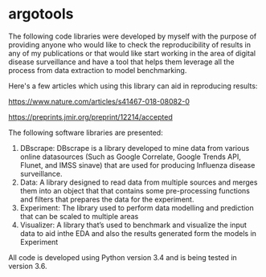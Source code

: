 # argotools



The  following  code  libraries  were  developed  by  myself  with  the  purpose  of  providing
anyone who would like to check the reproducibility of results in any of my publications or
that would like start working in the area of digital disease surveillance and have a tool that
helps them leverage all the process from data extraction to model benchmarking.


Here's a few articles which using this library can aid in reproducing results:

https://www.nature.com/articles/s41467-018-08082-0

https://preprints.jmir.org/preprint/12214/accepted

The following software libraries are presented:

1.  DBscrape:  DBscrape is a library developed to mine data from various online datasources (Such as Google Correlate, Google Trends API, Flunet, and IMSS sinave)
that are used for producing Influenza disease surveillance.
2.  Data:  A library designed to read data from multiple sources and merges them into
an object that that contains some pre-processing functions and filters that prepares
the data for the experiment.
3.  Experiment: The library used to perform data modelling and prediction that can be
scaled to multiple areas
4.  Visualizer: A library that’s used to benchmark and visualize the input data to aid inthe EDA and also the results
generated form the models in Experiment


All code is developed using Python version 3.4 and is being tested in version 3.6.
